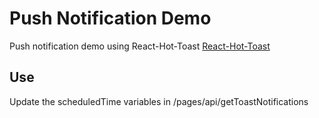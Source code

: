 # Push Notification Demo

Push notification demo using React-Hot-Toast [React-Hot-Toast](https://react-hot-toast.com/docs/styling)

## Use
Update the scheduledTime variables in /pages/api/getToastNotifications